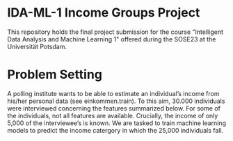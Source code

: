 # IDA-ML-1 Income Groups Project
This repository holds the final project submission for the course "Intelligent Data Analysis and Machine Learning 1" offered during the SOSE23 at the Universität Potsdam.
# Problem Setting
A polling institute wants to be able to estimate an individual’s income from his/her personal data (see einkommen.train). To this aim, 30.000 individuals were interviewed concerning the features summarized below. For some of the individuals, not all features are
available. Crucially, the income of only 5,000 of the interviewee’s is known.
We are tasked to train machine learning models to predict the income catergory in which the 25,000 individuals fall.
